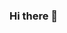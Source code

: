 ### Hi there 👋

<!--
**AjitUbbanapally/AjitUbbanapally** is a ✨ _special_ ✨ repository because its `README.md` (this file) appears on your GitHub profile.

Here are some ideas to get you started:
- I am Ajit, a computing enthusiast.
- 🔭 I’m currently pursuing my Master's in Applied Computer Science 
- 🌱 I’m currently learning WebApps, Object oriented Programming
- 👯 I’m looking to collaborate on ...
- 🤔 I’m looking for help with ...
- 💬 Ask me about Git Hub
- 📫 How to reach me: 
- 😄 Pronouns: He/Him
- ⚡ Fun fact: I crack jokes, the result is smiling faces.
-->
